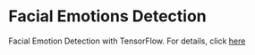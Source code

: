 # Facial Emotions Detection

Facial Emotion Detection with TensorFlow. For details, click [here](Writerside/topics/main.md)